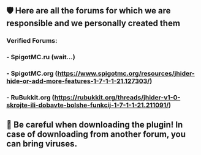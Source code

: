 ## 🛡️ Here are all the forums for which we are responsible and we personally created them
### Verified Forums:
### - SpigotMC.ru (wait...)
### - SpigotMC.org (https://www.spigotmc.org/resources/jhider-hide-or-add-more-features-1-7-1-1-21.127303/)
### - RuBukkit.org (https://rubukkit.org/threads/jhider-v1-0-skrojte-ili-dobavte-bolshe-funkcij-1-7-1-1-21.211091/)

## 🚨 Be careful when downloading the plugin! In case of downloading from another forum, you can bring viruses.
